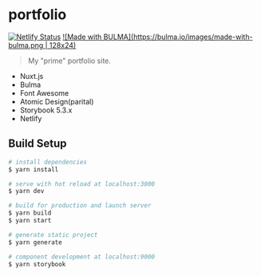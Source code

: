 # portfolio

[![Netlify Status](https://api.netlify.com/api/v1/badges/eae68c87-34ca-4db8-aa4b-fe125addd487/deploy-status)](https://app.netlify.com/sites/ymixportfolio/deploys)
[![Made with BULMA](https://bulma.io/images/made-with-bulma.png | 128x24)](http://bulma.io)

> My "prime" portfolio site.

* Nuxt.js
* Bulma
* Font Awesome
* Atomic Design(parital)
* Storybook 5.3.x
* Netlify


## Build Setup

``` bash
# install dependencies
$ yarn install

# serve with hot reload at localhost:3000
$ yarn dev

# build for production and launch server
$ yarn build
$ yarn start

# generate static project
$ yarn generate
```

``` bash
# component development at localhost:9000
$ yarn storybook
```
